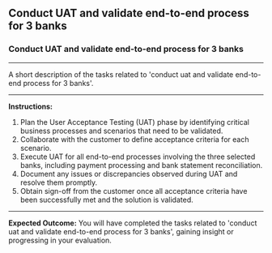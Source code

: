 ## Conduct UAT and validate end-to-end process for 3 banks

### Conduct UAT and validate end-to-end process for 3 banks

---
A short description of the tasks related to 'conduct uat and validate end-to-end process for 3 banks'.


---
**Instructions:**

1. Plan the User Acceptance Testing (UAT) phase by identifying critical business processes and scenarios that need to be validated.
2. Collaborate with the customer to define acceptance criteria for each scenario.
3. Execute UAT for all end-to-end processes involving the three selected banks, including payment processing and bank statement reconciliation.
4. Document any issues or discrepancies observed during UAT and resolve them promptly.
5. Obtain sign-off from the customer once all acceptance criteria have been successfully met and the solution is validated.

---
**Expected Outcome:**
You will have completed the tasks related to 'conduct uat and validate end-to-end process for 3 banks', gaining insight or progressing in your evaluation.
